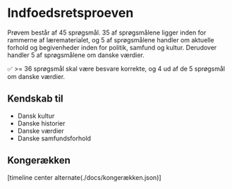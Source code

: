 # Indfoedsretsproeven

Prøvem består af 45 sprøgsmål.
35 af sprøgsmålene ligger inden for rammerne af lærematerialet,
og 5 af sprøgsmålene handler om aktuelle forhold og begivenheder inden for politik, samfund og kultur.
Derudover handler 5 af sprøgsmålene om danske værdier.

✅ >= 36 sprøgsmål skal være besvare korrekte, og 4 ud af de 5 sprøgsmål om danske værdier.

## Kendskab til

- Dansk kultur
- Danske historier
- Danske værdier
- Danske samfundsforhold

## Kongerækken

[timeline center alternate(./docs/kongerækken.json)]
